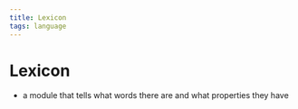 ```yaml
---
title: Lexicon
tags: language
---
```


# Lexicon
- a module that tells what words there are and what properties they have 




















































































